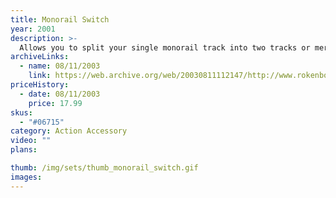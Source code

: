 ```yaml
---
title: Monorail Switch
year: 2001
description: >-
  Allows you to split your single monorail track into two tracks or merge two tracks into one! Anti-Derailment feature keeps your RC Monorail on track even if you forget to flip the switch. Designed to work with all Monorail System products.
archiveLinks:
  - name: 08/11/2003
    link: https://web.archive.org/web/20030811112147/http://www.rokenbok.com/catalog/pd_aa_monorail_switch.html
priceHistory:
  - date: 08/11/2003
    price: 17.99
skus:
  - "#06715"
category: Action Accessory
video: ""
plans:

thumb: /img/sets/thumb_monorail_switch.gif
images:
---
```

